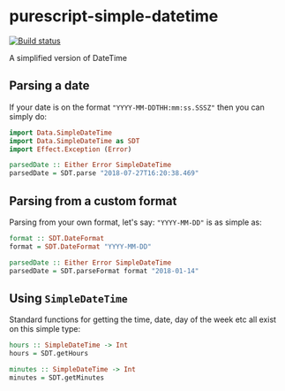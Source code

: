 # purescript-simple-datetime
[![Build status](https://travis-ci.org/felixmulder/purescript-simple-datetime.svg?branch=master)](https://travis-ci.org/felixmulder/purescript-simple-datetime)

A simplified version of DateTime

## Parsing a date
If your date is on the format `"YYYY-MM-DDTHH:mm:ss.SSSZ"` then you can simply do:

```purescript
import Data.SimpleDateTime
import Data.SimpleDateTime as SDT
import Effect.Exception (Error)

parsedDate :: Either Error SimpleDateTime
parsedDate = SDT.parse "2018-07-27T16:20:38.469"
```
## Parsing from a custom format
Parsing from your own format, let's say: `"YYYY-MM-DD"` is as simple as:

```purescript
format :: SDT.DateFormat
format = SDT.DateFormat "YYYY-MM-DD"

parsedDate :: Either Error SimpleDateTime
parsedDate = SDT.parseFormat format "2018-01-14"
```

## Using `SimpleDateTime`
Standard functions for getting the time, date, day of the week etc all exist on
this simple type:

```purescript
hours :: SimpleDateTime -> Int
hours = SDT.getHours

minutes :: SimpleDateTime -> Int
minutes = SDT.getMinutes
```
